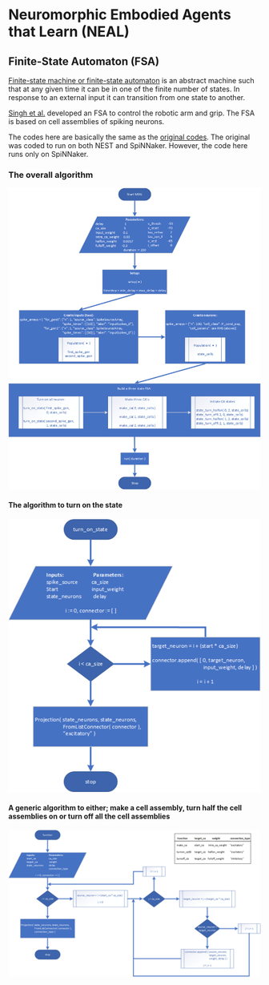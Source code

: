 # Neuromorphic Embodied Agents that Learn (NEAL)

## Finite-State Automaton (FSA)
[Finite-state machine or finite-state automaton](https://en.wikipedia.org/wiki/Finite-state_machine) is an abstract machine such that at any given time it can be in one of the finite number of states. In response to an external input it can transition from one state to another.

[Singh et al.](http://www.cwa.mdx.ac.uk/NEAL/code/simpleNeuralRobot.pdf) developed an FSA to control the robotic arm and grip. The FSA is based on cell assemblies of spiking neurons.

The codes here are basically the same as the [original codes](http://www.cwa.mdx.ac.uk/NEAL/code/FSA/FSA.html). The original was coded to run on both NEST and SpiNNaker. However, the code here runs only on SpiNNaker.

### The overall algorithm
![whole algorithm](./images/neal_overall.png)

#### The algorithm to turn on the state
![turn on function algorithm](./images/turn_on_function.png)

#### A generic algorithm to either; make a cell assembly, turn half the cell assemblies on or turn off all the cell assemblies
![rest functions algorithm](./images/rest_functions.png)